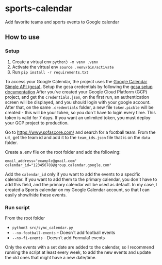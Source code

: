 
# sports-calendar

  

Add favorite teams and sports events to Google calendar

  

## How to use
### Setup

1.  Create a virtual env  `python3 -m venv .venv`
2.  Activate the virtual env  `source .venv/bin/activate`
3.  Run  `pip install -r requirements.txt`

To access your Google Calendar, the project uses the [Google Calendar Simple API (gcsa)](https://github.com/kuzmoyev/google-calendar-simple-api). Setup the gcsa credentials by following the [gcsa setup documentation](https://google-calendar-simple-api.readthedocs.io/en/latest/getting_started.html#credentials)
After you´ve created your Google Cloud Platform (GCP) project, and get the `credentials.json`, on the first run, an authentication screen will be displayed, and you should login with your google account. After that, on the same `.credentials` folder, a new file `token.pickle` will be created - this will be your token, so you don´t have to login every time. This token is valid for 7 days. If you want an unlimited token, you must deploy your GCP project to production.


Go to https://www.sofascore.com/ and search for a football team. From the url, get the team id and add it to the `team_ids.json` file that is on the `data` folder.

Create a .env file on the root folder and add the following:

    email_address="example@gmail.com"
    calendar_id="123456789@group.calendar.google.com"
Add the `calendar_id` only if you want to add the events to a specific calendar. If you want to add them to the primary calendar, you don´t have to add this field, and the primary calendar will be used as default. In my case, I created a Sports calendar on my Google Calendar account, so that I can easily show/hide these events.


### Run script

From the root folder

-   `python3 src/sync_calendar.py` 
-   `--no-football-events`  - Doesn´t add football events
-   `--no-f1-events`  - Doesn´t add Formula1 events

Only the events with a set date are added to the calendar, so I recommend running the script at least every week, to add the new events and update the old ones that might have a new date/time.
